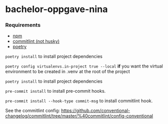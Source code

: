 # bachelor-oppgave-nina

### Requirements
- [npm](https://docs.npmjs.com/downloading-and-installing-node-js-and-npm)
- [commitlint (not husky)](https://commitlint.js.org/#/./guides-local-setup?id=guides-local-setup)
- [poetry](https://python-poetry.org/docs/#installing-with-the-official-installer)



`poetry install` to install project dependencies

`poetry config virtualenvs.in-project true --local` **if** you want the virtual environment to be created in .venv at the root of the project

`poetry install` to install project dependencies

`pre-commit install` to install pre-commit hooks.

`pre-commit install --hook-type commit-msg` to install commitlint hook.


See the commitlint config:
https://github.com/conventional-changelog/commitlint/tree/master/%40commitlint/config-conventional
